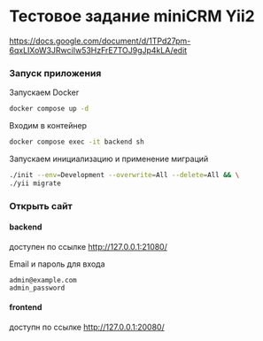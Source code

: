 # Тестовое задание miniCRM Yii2

https://docs.google.com/document/d/1TPd27pm-6qxLIXoW3JRwciIw53HzFrE7TOJ9gJp4kLA/edit

### Запуск приложения

Запускаем Docker
```bash
docker compose up -d
```

Входим в контейнер
```bash
docker compose exec -it backend sh
```

Запускаем инициализацию и применение миграций
```bash
./init --env=Development --overwrite=All --delete=All && \
./yii migrate
```

### Открыть сайт

#### backend 
доступен по ссылке http://127.0.0.1:21080/

Email и пароль для входа
```
admin@example.com
admin_password
```

#### frontend 
доступн по ссылке http://127.0.0.1:20080/